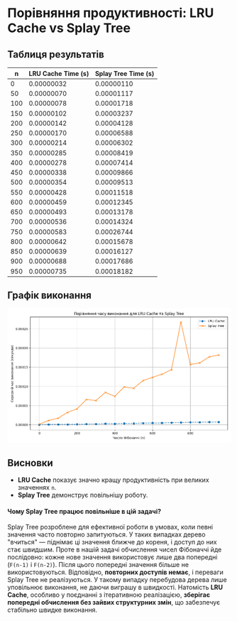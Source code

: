 # Порівняння продуктивності: LRU Cache vs Splay Tree

## Таблиця результатів

| n | LRU Cache Time (s) | Splay Tree Time (s) |
|---|---------------------|----------------------|
| 0 | 0.00000032 | 0.00000110 |
| 50 | 0.00000070 | 0.00001117 |
| 100 | 0.00000078 | 0.00001718 |
| 150 | 0.00000102 | 0.00003237 |
| 200 | 0.00000142 | 0.00004128 |
| 250 | 0.00000170 | 0.00006588 |
| 300 | 0.00000214 | 0.00006302 |
| 350 | 0.00000285 | 0.00008419 |
| 400 | 0.00000278 | 0.00007414 |
| 450 | 0.00000338 | 0.00009866 |
| 500 | 0.00000354 | 0.00009513 |
| 550 | 0.00000428 | 0.00011518 |
| 600 | 0.00000459 | 0.00012345 |
| 650 | 0.00000493 | 0.00013178 |
| 700 | 0.00000536 | 0.00014324 |
| 750 | 0.00000583 | 0.00026744 |
| 800 | 0.00000642 | 0.00015678 |
| 850 | 0.00000639 | 0.00016127 |
| 900 | 0.00000688 | 0.00017686 |
| 950 | 0.00000735 | 0.00018182 |

## Графік виконання

![Графік виконання](fibonacci_comparison.png)

## Висновки

- **LRU Cache** показує значно кращу продуктивність при великих значеннях `n`.
- **Splay Tree** демонструє повільнішу роботу.

#### Чому Splay Tree працює повільніше в цій задачі?
Splay Tree розроблене для ефективної роботи в умовах, коли певні значення часто повторно запитуються. У таких випадках дерево "вчиться" — піднімає ці значення ближче до кореня, і доступ до них стає швидшим.
Проте в нашій задачі обчислення чисел Фібоначчі йде послідовно: кожне нове значення використовує лише два попередні (`F(n-1)` і `F(n-2)`). Після цього попередні значення більше не використовуються. Відповідно, **повторних доступів немає**, і переваги Splay Tree не реалізуються.
У такому випадку перебудова дерева лише уповільнює виконання, не даючи виграшу в швидкості. Натомість **LRU Cache**, особливо у поєднанні з ітеративною реалізацією, **зберігає попередні обчислення без зайвих структурних змін**, що забезпечує стабільно швидке виконання.
